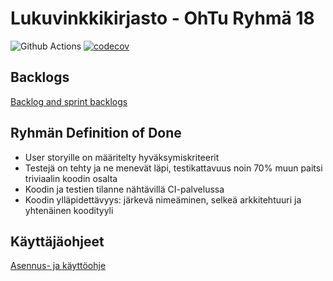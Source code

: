 # Lukuvinkkikirjasto - OhTu Ryhmä 18
![Github Actions](https://github.com/H4m5t3r/Lukuvinkkikirjasto/workflows/Java%20CI%20with%20Gradle/badge.svg)
[![codecov](https://codecov.io/gh/H4m5t3r/Lukuvinkkikirjasto/branch/main/graph/badge.svg?token=0C5K8PV1M7)](https://codecov.io/gh/H4m5t3r/Lukuvinkkikirjasto)

## Backlogs
[Backlog and sprint backlogs](https://docs.google.com/spreadsheets/d/1Rs7nCo8a6hoiPlCnYz-FaLVGR1mB95siMJL3hFFB-oc)

## Ryhmän Definition of Done
* User storyille on määritelty hyväksymiskriteerit
* Testejä on tehty ja ne menevät läpi, testikattavuus noin 70% muun paitsi triviaalin koodin osalta
* Koodin ja testien tilanne nähtävillä CI-palvelussa
* Koodin ylläpidettävyys: järkevä nimeäminen, selkeä arkkitehtuuri ja yhtenäinen koodityyli

## Käyttäjäohjeet
[Asennus- ja käyttöohje](documents/manual.md)